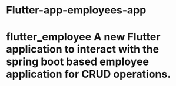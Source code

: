 # Flutter-app-employees-app
# flutter_employee  A new Flutter application to interact with the spring boot based employee application for CRUD operations.
